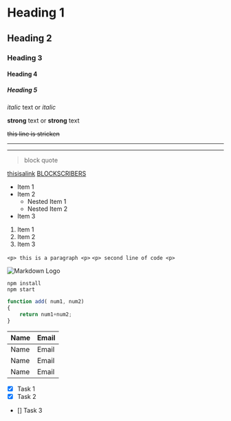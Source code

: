 <!-- Headings -->
# Heading 1
## Heading 2
### Heading 3
#### Heading 4
##### Heading 5


<!-- Italics -->
*italic* text or
_italic_


<!-- Strong -->
__strong__ text or
**strong** text


<!--Strikethrough-->
~~this line is stricken~~


<!-- Horizontal Ruler -->
___
---

<!--Block Quote-->
> block quote

<!-- Link-->
[thisisalink](thisisalink)
[BLOCKSCRIBERS](blockscribers.com)

<!-- UL -->
* Item 1
* Item 2
    * Nested Item 1
    * Nested Item 2
* Item 3

<!-- Ordered List-->
1. Item 1
1. Item 2
1. Item 3

<!-- Inline Code Block -->
`<p> this is a paragraph <p>`
`<p> second line of code <p>`

<!-- Images -->
![Markdown Logo]()


<!-- Githubs Markdown-->


<!-- Code Blocks -->
```
npm install
npm start
```

```javascript
function add( num1, num2)
{
    return num1+num2;
}
```

<!-- Tables -->
| Name | Email |
| ---- | ----- |
| Name | Email |
| Name | Email |
| Name | Email |


<!-- Task List -->

* [x] Task 1
* [x] Task 2
* [] Task 3